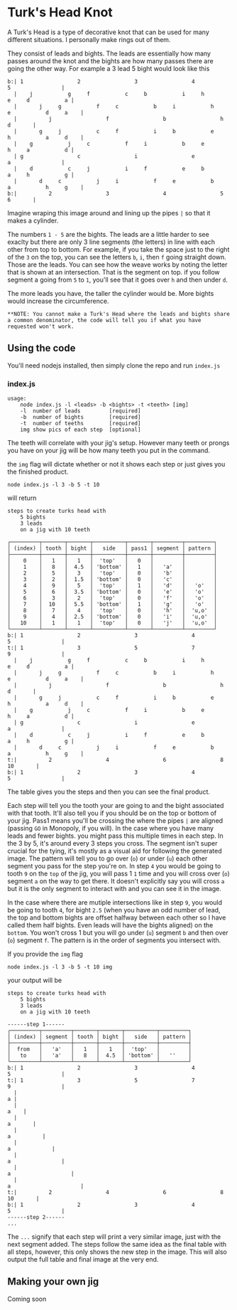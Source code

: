 # Turk's Head Knot
A Turk's Head is a type of decorative knot that can be used for many different situations. I personally make rings out of them.

They consist of leads and bights. The leads are essentially how many passes around the knot and the bights are how many passes there are going the other way.
For example a 3 lead 5 bight would look like this
```
b:| 1                 2                 3                 4                 5                |
  |    j           g     f           c     b           i     h           e     d           a |
  |       j     g           f     c           b     i           h     e           d     a    |
  |          j                 f                 b                 h                 d       |
  |       g     j           c     f           i     b           e     h           a     d    |
  |    g           j     c           f     i           b     e           h     a           d |
  | g                 c                 i                 e                 a                |
  |    d           c     j           i     f           e     b           a     h           g |
  |       d     c           j     i           f     e           b     a           h     g    |
b:|          2                 3                 4                 5                 6       |
```
Imagine wraping this image around and lining up the pipes `|` so that it makes a cylinder.

The numbers `1 - 5` are the bights. The leads are a little harder to see exaclty but there are only 3 line segments (the letters) in line with each other from top to bottom. For example, if you take the space just to the right of the `3` on the top, you can see the letters `b`, `i`, then `f` going straight down. Those are the leads. You can see how the weave works by noting the letter that is shown at an intersection. That is the segment on top. if you follow segment a going from `5` to `1`, you'll see that it goes over `h` and then under `d`.

The more leads you have, the taller the cylinder would be. More bights would increase the circumference.

`**NOTE:
You cannot make a Turk's Head where the leads and bights share a common denominator, the code will tell you if what you have requested won't work.`
## Using the code
You'll need nodejs installed, then simply clone the repo and run `index.js`
### index.js
```
usage:
    node index.js -l <leads> -b <bights> -t <teeth> [img]
    -l  number of leads         [required]
    -b  number of bights        [required]
    -t  number of teeths        [required]
    img show pics of each step  [optional]
```
The teeth will correlate with your jig's setup. However many teeth or prongs you have on your jig will be how many teeth you put in the command.

the `img` flag will dictate whether or not it shows each step or just gives you the finished product.
```
node index.js -l 3 -b 5 -t 10
```
will return
```
steps to create turks head with
    5 bights
    3 leads
    on a jig with 10 teeth
    
┌─────────┬───────┬───────┬──────────┬───────┬─────────┬─────────┐
│ (index) │ tooth │ bight │   side   │ pass1 │ segment │ pattern │
├─────────┼───────┼───────┼──────────┼───────┼─────────┼─────────┤
│    0    │   1   │   1   │  'top'   │   0   │         │         │
│    1    │   8   │  4.5  │ 'bottom' │   1   │   'a'   │         │
│    2    │   5   │   3   │  'top'   │   0   │   'b'   │         │
│    3    │   2   │  1.5  │ 'bottom' │   0   │   'c'   │         │
│    4    │   9   │   5   │  'top'   │   1   │   'd'   │   'o'   │
│    5    │   6   │  3.5  │ 'bottom' │   0   │   'e'   │   'o'   │
│    6    │   3   │   2   │  'top'   │   0   │   'f'   │   'o'   │
│    7    │  10   │  5.5  │ 'bottom' │   1   │   'g'   │   'o'   │
│    8    │   7   │   4   │  'top'   │   0   │   'h'   │  'u,o'  │
│    9    │   4   │  2.5  │ 'bottom' │   0   │   'i'   │  'u,o'  │
│   10    │   1   │   1   │  'top'   │   0   │   'j'   │  'u,o'  │
└─────────┴───────┴───────┴──────────┴───────┴─────────┴─────────┘
b:| 1                 2                 3                 4                 5                |
t:| 1                 3                 5                 7                 9                |
  |    j           g     f           c     b           i     h           e     d           a |
  |       j     g           f     c           b     i           h     e           d     a    |
  |          j                 f                 b                 h                 d       |
  |       g     j           c     f           i     b           e     h           a     d    |
  |    g           j     c           f     i           b     e           h     a           d |
  | g                 c                 i                 e                 a                |
  |    d           c     j           i     f           e     b           a     h           g |
  |       d     c           j     i           f     e           b     a           h     g    |
t:|          2                 4                 6                 8                10       |
b:| 1                 2                 3                 4                 5                |
```
The table gives you the steps and then you can see the final product.

Each step will tell you the tooth your are going to and the bight associated with that tooth. It'll also tell you if you should be on the top or bottom of your jig. Pass1 means you'll be crossing the where the pipes `|` are aligned (passing `GO` in Monopoly, if you will). In the case where you have many leads and fewer bights. you might pass this multiple times in each step. In the 3 by 5, it's around every 3 steps you cross. The segment isn't super crucial for the tying, it's mostly as a visual aid for following the generated image. The pattern will tell you to go over (`o`) or under (`u`) each other segment you pass for the step you're on. In step `4` you would be going to tooth `9` on the `top` of the jig, you will pass 1 `1` time and you will cross over (`o`) segment `a` on the way to get there. It doesn't explicitly say you will cross `a` but it is the only segment to interact with and you can see it in the image.

In the case where there are mutiple intersections like in step `9`, you would be going to tooth `4`, for bight `2.5` (when you have an odd number of lead, the top and bottom bights are offset halfway between each other so I have called them half bights. Even leads will have the bights aligned) on the `bottom`. You won't cross 1 but you will go under (`u`) segment `b` and then over (`o`) segment `f`. The pattern is in the order of segments you intersect with.

If you provide the `img` flag
```
node index.js -l 3 -b 5 -t 10 img
```
your output will be
```
steps to create turks head with
    5 bights
    3 leads
    on a jig with 10 teeth
    
------step 1------
┌─────────┬─────────┬───────┬───────┬──────────┬─────────┐
│ (index) │ segment │ tooth │ bight │   side   │ pattern │
├─────────┼─────────┼───────┼───────┼──────────┼─────────┤
│  from   │   'a'   │   1   │   1   │  'top'   │         │
│   to    │   'a'   │   8   │  4.5  │ 'bottom' │   ''    │
└─────────┴─────────┴───────┴───────┴──────────┴─────────┘
b:| 1                 2                 3                 4                 5                |
t:| 1                 3                 5                 7                 9                |
  |                                                                                        a |
  |                                                                                     a    |
  |                                                                                  a       |
  |                                                                               a          |
  |                                                                            a             |
  |                                                                         a                |
  |                                                                      a                   |
  |                                                                   a                      |
t:|          2                 4                 6                 8                10       |
b:| 1                 2                 3                 4                 5                |
------step 2------
...
```
The `...` signify that each step will print a very similar image, just with the next segment added. The steps follow the same idea as the final table with all steps, however, this only shows the new step in the image. This will also output the full table and final image at the very end.

## Making your own jig
Coming soon